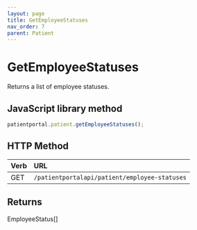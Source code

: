 ```yaml
---
layout: page
title: GetEmployeeStatuses
nav_order: 7
parent: Patient
---
```


# GetEmployeeStatuses

Returns a list of employee statuses.

## JavaScript library method

```javascript
patientportal.patient.getEmployeeStatuses();
```

## HTTP Method

| Verb | URL                                               |
|:-----|:--------------------------------------------------|
| GET | `/patientportalapi/patient/employee-statuses` |

## Returns

EmployeeStatus\[\]
